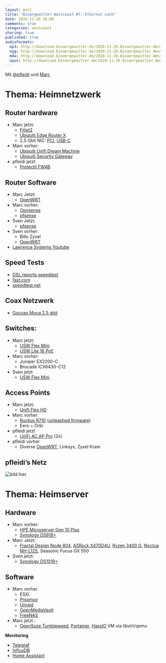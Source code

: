 ```yaml
---
layout: post
title: "Binärgewitter Westcoast #7: Ethernet Loch"
date: 2020-11-26 16:00
comments: true
categories: westcoast
sharing: true
published: true
audioformats:
  mp3: http://download.binaergewitter.de/2020-11-26.Binaergewitter.Westcoast.7.mp3
  ogg: http://download.binaergewitter.de/2020-11-26.Binaergewitter.Westcoast.7.ogg
  m4a: http://download.binaergewitter.de/2020-11-26.Binaergewitter.Westcoast.7.m4a
  opus: http://download.binaergewitter.de/2020-11-26.Binaergewitter.Westcoast.7.opus
---
```


Mit [@pfleidi](https://twitter.com/pfleidi) und [Marc](https://twitter.com/rb2k)

# Thema: Heimnetzwerk
## Router hardware
- Marc jetzt:
    - [Fitlet2](https://fit-iot.com/web/products/fitlet2/)
    - [Ubiquiti Edge Router X](https://www.ui.com/edgemax/edgerouter-x/)
    - 2.5 Gbit NIC: [PCI](https://www.amazon.com/gp/product/B07Y2GWVB8/), [USB-C](https://www.amazon.com/gp/product/B07RBMTVYF/)
- Marc vorher:
    - [Ubiquiti Unifi Dream Machine](https://store.ui.com/collections/unifi-network-routing-switching/products/unifi-dream-machine)
    - [Ubiquiti Security Gateway](https://www.ui.com/unifi-routing/usg/)
- pfleidi jetzt:
    - [Protectli FW4B](https://protectli.com/product/fw4b/)
## Router Software

- Marc Jetzt:
    - [OpenWRT](https://www.openwrt.org/)
- Marc vorher:
    - [Opnsense](https://opnsense.org/)
    - [pfsense](https://www.pfsense.org/)
- Sven Jetzt:
    - [pfsense](https://www.pfsense.org/)
- Sven vorher:
    - Billo Zyxel
    - [OpenWRT](https://openwrt.org/)
- [Lawrence Systems Youtube](https://www.youtube.com/channel/UCHkYOD-3fZbuGhwsADBd9ZQ)

## Speed Tests

- [DSL reports speedtest](http://www.dslreports.com/speedtest?httpsok=0)
- [fast.com](https://fast.com/)
- [speedtest.net](https://www.speedtest.net/)


## Coax Netzwerk

- [Gocoax Moca 2.5 gbit](https://www.amazon.com/gp/product/B07XYDG7WN/)

## Switches:

- Marc jetzt:
    - [USW Flex Mini](https://store.ui.com/products/usw-flex-mini)
    - [USW Lite 16 PoE](https://store.ui.com/collections/unifi-network-routing-switching/products/usw-lite-16-poe)
- Marc vorher:
    - Juniper EX2200-C
    - Brocade ICX6430-C12
- Sven jetzt
    - [USW Flex Mini](https://store.ui.com/products/usw-flex-mini)

## Access Points

- Marc jetzt:
    - [Unifi Flex HD](https://store.ui.com/collections/unifi-network-access-points/products/unifi-flexhd)
- Marc vorher
    - [Ruckus R710](https://www.ruckussecurity.com/ZoneFlex-R710.asp) ([unleashed firmware](https://support.ruckuswireless.com/software/1944-ruckus-unleashed-ap-200-7-10-2-339-ga-software-for-r710))
    - Eero + Orbi
- pfleidi jetzt
    - [UniFi AC AP Pro](https://www.ui.com/unifi/unifi-ap-ac-pro/) (2x)
- pfleidi vorher
    - Diverse [OpenWRT](https://openwrt.org/), Linksys, Zyxel Kram


## pfleidi’s Netz

![bild hier]()

# Thema: Heimserver
## Hardware


- Marc vorher:
    - [HPE Microserver Gen 10 Plus](https://buy.hpe.com/us/en/servers/proliant-microserver/proliant-microserver/proliant-microserver/hpe-proliant-microserver-gen10-plus/p/1012241014)
    - [Synology DS918+](https://www.amazon.com/Synology-bay-DiskStation-DS918-Diskless/dp/B075N1Z9LT)
- Marc Jetzt:
    - [Fractal Design Node 804](https://www.fractal-design.com/products/cases/node/node-804/black/), [ASRock X470D4U](https://www.asrockrack.com/general/productdetail.asp?Model=X470D4U), [Ryzen 3400 G](https://www.amd.com/en/products/apu/amd-ryzen-5-3400g), [Noctua NH-L12S](https://noctua.at/en/nh-l12s), Seasonic Focus GX 550
- Sven jetzt:
    - [Synology DS1019+](https://www.amazon.com/Synology-Bay-DiskStation-DS1019-Diskless/dp/B07NF9XDWG)
    
## Software
- Marc vorher
    - ESXi
    - [Proxmox](https://proxmox.com/en/)
    - [Unraid](https://unraid.net/)
    - [OpenMediaVault](https://www.openmediavault.org/)
    - [FreeNAS](https://www.freenas.org/) 
- Marc jetzt :
    - [OpenSuse Tumbleweed](https://software.opensuse.org/distributions/tumbleweed), [Portainer](https://www.portainer.io/), [HassIO](https://www.home-assistant.io/hassio/) VM via libvirt/qemu

**Monitoring**


- [Telegraf](https://www.influxdata.com/time-series-platform/telegraf/)
- [InfluxDB](https://www.influxdata.com/products/influxdb/)
- [Home Assistant](https://www.home-assistant.io/integrations/influxdb/)

